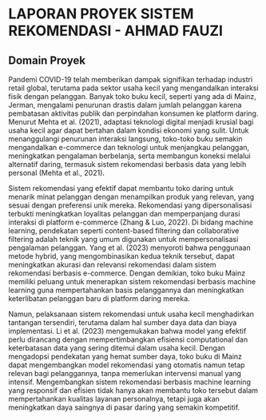 # LAPORAN PROYEK SISTEM REKOMENDASI - AHMAD FAUZI

## Domain Proyek

Pandemi COVID-19 telah memberikan dampak signifikan terhadap industri retail global, terutama pada sektor usaha kecil yang mengandalkan interaksi fisik dengan pelanggan. Banyak toko buku kecil, seperti yang ada di Mainz, Jerman, mengalami penurunan drastis dalam jumlah pelanggan karena pembatasan aktivitas publik dan perpindahan konsumen ke platform daring. Menurut Mehta et al. (2021), adaptasi teknologi digital menjadi krusial bagi usaha kecil agar dapat bertahan dalam kondisi ekonomi yang sulit. Untuk menanggulangi penurunan interaksi langsung, toko-toko buku semakin mengandalkan e-commerce dan teknologi untuk menjangkau pelanggan, meningkatkan pengalaman berbelanja, serta membangun koneksi melalui alternatif daring, termasuk sistem rekomendasi berbasis data yang lebih personal (Mehta et al., 2021).

Sistem rekomendasi yang efektif dapat membantu toko daring untuk menarik minat pelanggan dengan menampilkan produk yang relevan, yang sesuai dengan preferensi unik mereka. Rekomendasi yang dipersonalisasi terbukti meningkatkan loyalitas pelanggan dan memperpanjang durasi interaksi di platform e-commerce (Zhang & Luo, 2022). Di bidang machine learning, pendekatan seperti content-based filtering dan collaborative filtering adalah teknik yang umum digunakan untuk mempersonalisasi pengalaman pelanggan. Yang et al. (2023) menyoroti bahwa penggunaan metode hybrid, yang mengombinasikan kedua teknik tersebut, dapat meningkatkan akurasi dan relevansi rekomendasi dalam sistem rekomendasi berbasis e-commerce. Dengan demikian, toko buku Mainz memiliki peluang untuk menerapkan sistem rekomendasi berbasis machine learning guna mempertahankan basis pelanggannya dan meningkatkan keterlibatan pelanggan baru di platform daring mereka.

Namun, pelaksanaan sistem rekomendasi untuk usaha kecil menghadirkan tantangan tersendiri, terutama dalam hal sumber daya data dan biaya implementasi. Li et al. (2023) mengemukakan bahwa model yang efektif perlu dirancang dengan mempertimbangkan efisiensi computational dan keterbatasan data yang sering ditemui dalam usaha kecil. Dengan mengadopsi pendekatan yang hemat sumber daya, toko buku di Mainz dapat mengembangkan model rekomendasi yang otomatis namun tetap relevan bagi pelanggannya, tanpa memerlukan intervensi manual yang intensif. Mengembangkan sistem rekomendasi berbasis machine learning yang responsif dan efisien tidak hanya akan membantu toko tersebut dalam mempertahankan kualitas layanan personalnya, tetapi juga akan meningkatkan daya saingnya di pasar daring yang semakin kompetitif.
